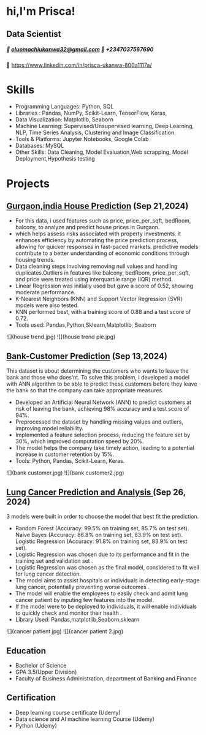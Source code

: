 # hi,I'm Prisca!
## Data Scientist
##### 📧 oluomachiukanwa32@gmail.com   📱 +2347037567690
🔗 https://www.linkedin.com/in/prisca-ukanwa-800a1117a/

# Skills
- Programming Languages: Python, SQL
- Libraries : Pandas, NumPy, Scikit-Learn, TensorFlow, Keras, 
- Data Visualization: Matplotlib, Seaborn
- Machine Learning: Supervised/Unsupervised learning, Deep Learning, NLP, Time Series Analysis, Clustering and Image Classification.
- Tools & Platforms: Jupyter Notebooks, Google Colab
- Databases: MySQL
- Other Skills: Data Cleaning, Model Evaluation,Web scrapping, Model Deployment,Hypothesis testing

# Projects
## [Gurgaon,india House Prediction](Pritex32/Gurgoan-house-price-prediction (github.com))                      (Sep 21,2024)
- For this data, i used features such as  price, price_per_sqft, bedRoom, balcony, to analyze and predict house prices in Gurgaon.
- which helps assess risks associated with property investments. it enhances efficiency by automating the price prediction process, allowing for quicker responses in fast-paced markets. predictive models contribute to a better understanding of economic conditions through housing trends.
- Data cleaning steps involving  removing null values and handling duplicates.Outliers in features like balcony, bedRoom, price_per_sqft, and price were treated using interquartile range (IQR) method.
-	Linear Regression was initially used but gave a score of 0.52, showing moderate performance.
- K-Nearest Neighbors (KNN) and Support Vector Regression (SVR) models were also tested.
- KNN performed best, with a training score of 0.88 and a test score of 0.72.
-	Tools used: Pandas,Python,Sklearn,Matplotlib, Seaborn

![](house trend.jpg)
![](house trend pie.jpg)


## [Bank-Customer Prediction]( Pritex32/pritex_project (github.com))                                             (Sep 13,2024)
This dataset is about determining the customers who wants to leave the bank and those who does’nt. To solve this problem, I developed a model with ANN algorithm to be able to predict these customers before they leave the bank so that the company can take appropriate measures.
- Developed an Artificial Neural Network (ANN) to predict customers at risk of leaving the bank, achieving 98% accuracy and a test score of 94%.
-	Preprocessed the dataset by handling missing values and outliers, improving model reliability.
-	Implemented a feature selection process, reducing the feature set by 30%, which improved computation speed by 20%.
-	The model helps the company take timely action, leading to a potential increase in customer retention by 15%.
-	Tools: Python, Pandas, Scikit-Learn, Keras.

![](bank customer.jpg)
![](bank customer2.jpg)



## [Lung Cancer Prediction and Analysis ](https://github.com/Pritex32/lung-cancer-prediction)      (Sep 26, 2024)

3 models were built in order to choose the model that best fit the prediction.
- Random Forest (Accuracy: 99.5% on training set, 85.7% on test set). Naive Bayes (Accuracy: 86.8% on
training set, 83.9% on test set). Logistic Regression (Accuracy: 91.8% on training set, 83.9% on test set).
- Logistic Regression was chosen due to its performance and fit in the training set and validation set .
- Logistic Regression was chosen as the final model, considered to fit well for lung cancer detection.
- The model aims to assist hospitals or individuals in detecting early-stage lung cancer, potentially preventing
worse outcomes .
- The model will enable the employees to easily check and admit lung cancer patient by inputing few features
into the model.
- If the model were to be deployed to individuals, it will enable individuals to quickly check and monitor their
health .
- Library Used: Pandas,matplotlib,Seaborn,sklearn
  
![](cancer patient.jpg)
![](cancer patient 2.jpg)


## Education
- Bachelor of Science                                                                             
- GPA 3.5(Upper Division)
- Faculty of Business Administration, department of Banking and Finance

## Certification                                                                           
- Deep learning course certificate (Udemy)
- Data science and AI machine learning Course (Udemy)
- Python (Udemy)


